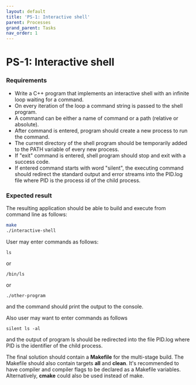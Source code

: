 ```yaml
---
layout: default
title: 'PS-1: Interactive shell'
parent: Processes
grand_parent: Tasks
nav_order: 1
---
```


# PS-1: Interactive shell

### Requirements 

- Write a C++ program that implements an interactive shell with an infinite loop waiting for a command.
- On every iteration of the loop a command string is passed to the shell program. 
- A command can be either a name of command or a path (relative or absolute).
- After command is entered, program should create a new process to run the command.
- The current directory of the shell program should be temporarily added to the PATH variable of every new process. 
- If "exit" command is entered, shell program should stop and exit with a success code. 
- If entered command starts with word "silent", the executing command should redirect the standard output and error streams into the PID.log file where PID is the process id of the child process. 

### Expected result

The resulting application should be able to build and execute from command line as follows:

```sh
make
./interactive-shell
```

User may enter commands as follows:
```
ls
```
or
```
/bin/ls
```
or
```
./other-program
```
and the command should print the output to the console. 

Also user may want to enter commands as follows
```
silent ls -al
```
and the output of program ls should be redirected into the file PID.log where PID is the identifier of the child process.

The final solution should contain a **Makefile** for the multi-stage build. The Makefile should also contain targets **all** and **clean**. It's recommended to have compiler and compiler flags to be declared as a Makefile variables. Alternatively, **cmake** could also be used instead of make. 
